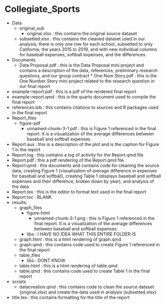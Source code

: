 # Collegiate_Sports

* Data
	* original_sub
		* original.xlsx : this contains the original source dataset 
	* subsetted.xlsx : this contains the cleaned dataset used in our analysis; there is only one row for each school, subsetted to only California, the years 2015 to 2019, and with new individual columns for baseball expenses, softball expenses, and the differences
 * Documents
  	* Data Proposal.pdf : this is the Data Proposal mini project and contains a description of the data, references, preliminary research questions, and our group contract
    		* One Num Story.pdf : this is the One Number Story mini project related to the research question in our final report
 * example-report.pdf : this is a pdf of the rendered final report
 * example-report.qmd : this is the quarto document used to compile the final report
 * references.bib : this contains citations to sources and R packages used in the final report
 * Report_files
	* figure-pdf
 		* unnamed-chunk-3-1.pdf : this is Figure 1 referenced in the final report. It is a visualization of the average differences between baseball and softball expenses
 * Report.aux : this is a description of  the plot and is the caption for Figure 1 in the report
 * Report.log : this contains a log of activity for the Report.qmd file
 * Report.pdf : this a pdf rendering of the Report.qmd file
 * Report.qmd : this documents and contains code for cleaning the source data, creating Figure 1 (visualization of average difference in expenses for baseball and softball), creating Table 1 (displays baseball and softball expenses and their difference, broken down by year), and analysis of the data
 * Report.tex : this is the editor to format text used in the final report
 * Report.toc : BLANK
 * results:
	* graph_files
		* figure-html
			* unnamed-chunk-3-1.png : this is Figure 1 referenced in the final report. It is a visualization of the average differences between baseball and softball expenses
		* libs : I HAVE NO IDEA WHAT THIS ENTIRE FOLDER IS
	* graph.html : this is a html rendering of graph.qmd
	* graph.qmd : this contains code used to create Figure 1 referenced in the final report
	* table_files
		* libs : DONT KNOW
	* table.html : this is a html rendering of table.qmd
	* table.qmd : this contains code used to create Table 1 in the final report
 * scripts
	* datacreation.qmd : this contains code to clean the source dataset (original.xlsx) and create the data used in analysis (subsetted.xlsx)
 * title.tex : this contains formatting for the title of the report
